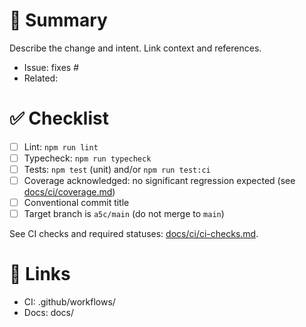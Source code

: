 # 🚀 Summary

Describe the change and intent. Link context and references.

- Issue: fixes #
- Related:

# ✅ Checklist

- [ ] Lint: `npm run lint`
- [ ] Typecheck: `npm run typecheck`
- [ ] Tests: `npm test` (unit) and/or `npm run test:ci`
- [ ] Coverage acknowledged: no significant regression expected (see [docs/ci/coverage.md](docs/ci/coverage.md))
- [ ] Conventional commit title
- [ ] Target branch is `a5c/main` (do not merge to `main`)

See CI checks and required statuses: [docs/ci/ci-checks.md](docs/ci/ci-checks.md).

# 🔗 Links

- CI: .github/workflows/
- Docs: docs/
